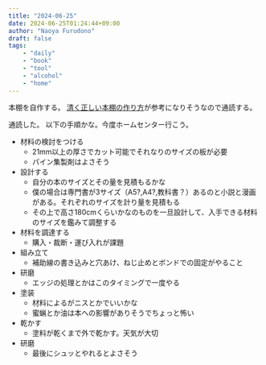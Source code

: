 ```yaml
---
title: "2024-06-25"
date: 2024-06-25T01:24:44+09:00
author: "Naoya Furudono"
draft: false
tags:
    - "daily"
    - "book"
    - "tool"
    - "alcohol"
    - "home"
---
```


本棚を自作する。
[清く正しい本棚の作り方](https://www.todaproduction.com/books/bkshelf/bkfrm.htm )が参考になりそうなので通読する。

通読した。
以下の手順かな。今度ホームセンター行こう。

- 材料の検討をつける
    - 21mm以上の厚さでカット可能でそれなりのサイズの板が必要
    - パイン集製剤はよさそう
- 設計する
    - 自分の本のサイズとその量を見積もるかな
    - 僕の場合は専門書が3サイズ（A5?,A4?,教科書？）あるのと小説と漫画がある。それぞれのサイズを計り量を見積もる
    - その上で高さ180cmくらいかなのものを一旦設計して、入手できる材料のサイズを鑑みて調整する
- 材料を調達する
    - 購入・裁断・運び入れが課題
- 組み立て
    - 補助線の書き込みと穴あけ、ねじ止めとボンドでの固定がやること
- 研磨
    - エッジの処理とかはこのタイミングで一度やる
- 塗装
    - 材料によるがニスとかでいいかな
    - 蜜蝋とか油は本への影響がありそうでちょっと怖い
- 乾かす
    - 塗料が乾くまで外で乾かす。天気が大切
- 研磨
    - 最後にシュッとやれるとよさそう

<!--
# モノレポの話

## 一個め

- 開発環境一発で立ち上げたいのは本当にそう
- codeownerとsentryを連携するとかもあるとのこと。運用にモノレポを効かせられる
- gradleのビルドキャッシュをCIサーバからローカルに落とせる。テストもそこに含める。テストの単位ってどうなっているんだろう
- ドメイン境界でモジュールを分割して依存関係を作り上げるなるほど
- 依存関係のグラフを見るのはやってみて良さそう
- ドメイン境界を見つけるために試行錯誤で変化するための基盤としてのモノレポなるほど

## カミナシ

- 管理者のWeb (React)
- ユーザのモバイル (React Natibe)j

- `node_modules` を共有してて辛い
    - ここを分離できてればカミナシでもいけたかも
- 依存関係の管理がうまく行ってなかった。
- Webとモバイルを一緒にリリースしていて細かくリリースできなかったとのこと
- `api_packages` (openAPI定義)をクライアントでしか使ってなかった。これをサーバに移した
    - gitのsubtree mergeを使った
    - npmパッケージをサーバでのopenAPI定義の更新の度にデプロイするようにした

## アソビュー

- https://www.google.com/search?q=advantages+and+disadvantages+of+a+monorithic+repo&oq=advantages+and+disadvantages+of+a+monorithic+repo&gs_lcrp=EgZjaHJvbWUyBggAEEUYOdIBCTE2NzgwajBqN6gCALACAA&sourceid=chrome&ie=UTF-8
- 認知負荷の低下をメリットとして挙げがち
- 技術的課題というより文化の問題は確かに
- 移行のために haraban/tomonoを使った
- feature flagや自動テスト足した
    - feature flagの使い方きのさんな
-->
